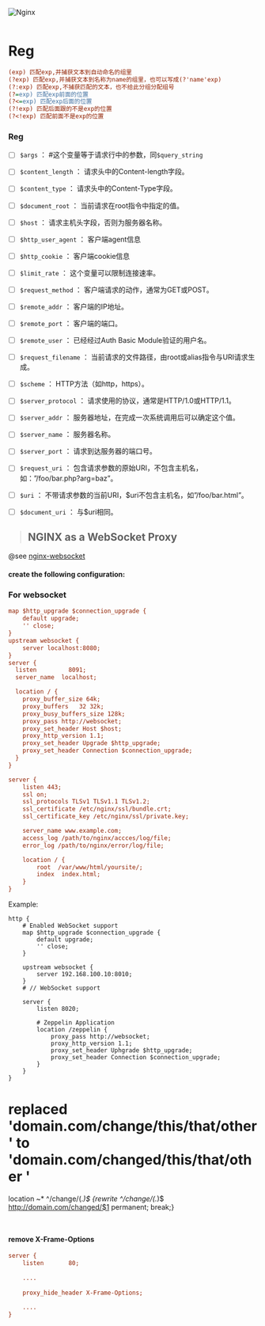 


![Nginx](http://nginx.org//nginx.png "")

```

```

# Reg

```ini
(exp) 匹配exp,并捕获文本到自动命名的组里
(?exp) 匹配exp,并捕获文本到名称为name的组里，也可以写成(?'name'exp)
(?:exp) 匹配exp,不捕获匹配的文本，也不给此分组分配组号
(?=exp) 匹配exp前面的位置
(?<=exp) 匹配exp后面的位置
(?!exp) 匹配后面跟的不是exp的位置
(?<!exp) 匹配前面不是exp的位置
```



### Reg

- [ ] `$args` ： #这个变量等于请求行中的参数，同`$query_string`
- [ ] `$content_length` ： 请求头中的Content-length字段。
- [ ] `$content_type` ： 请求头中的Content-Type字段。
- [ ] `$document_root` ： 当前请求在root指令中指定的值。
- [ ] `$host` ： 请求主机头字段，否则为服务器名称。
- [ ] `$http_user_agent` ： 客户端agent信息
- [ ] `$http_cookie` ： 客户端cookie信息
- [ ] `$limit_rate` ： 这个变量可以限制连接速率。
- [ ] `$request_method` ： 客户端请求的动作，通常为GET或POST。
- [ ] `$remote_addr` ： 客户端的IP地址。
- [ ] `$remote_port` ： 客户端的端口。
- [ ] `$remote_user` ： 已经经过Auth Basic Module验证的用户名。
- [ ] `$request_filename` ： 当前请求的文件路径，由root或alias指令与URI请求生成。
- [ ] `$scheme` ： HTTP方法（如http，https）。
- [ ] `$server_protocol` ： 请求使用的协议，通常是HTTP/1.0或HTTP/1.1。
- [ ] `$server_addr` ： 服务器地址，在完成一次系统调用后可以确定这个值。
- [ ] `$server_name` ： 服务器名称。
- [ ] `$server_port` ： 请求到达服务器的端口号。
- [ ] `$request_uri` ： 包含请求参数的原始URI，不包含主机名，如：”/foo/bar.php?arg=baz”。
- [ ] `$uri` ： 不带请求参数的当前URI，$uri不包含主机名，如”/foo/bar.html”。
- [ ] `$document_uri` ： 与$uri相同。





> ## NGINX as a WebSocket Proxy 

@see [nginx-websocket](https://www.nginx.com/blog/websocket-nginx/ "Nginx Websocket")

#### create the following configuration:

### For websocket

```ini
map $http_upgrade $connection_upgrade {
    default upgrade;
    '' close;
}
upstream websocket {
    server localhost:8080;
}
server {
  listen         8091;
  server_name  localhost;

  location / {
    proxy_buffer_size 64k;
    proxy_buffers   32 32k;
    proxy_busy_buffers_size 128k;
    proxy_pass http://websocket;
    proxy_set_header Host $host;
    proxy_http_version 1.1;
    proxy_set_header Upgrade $http_upgrade;
    proxy_set_header Connection $connection_upgrade;
  }
}
```



```ini
server {
    listen 443;
    ssl on;
    ssl_protocols TLSv1 TLSv1.1 TLSv1.2;
    ssl_certificate /etc/nginx/ssl/bundle.crt;
    ssl_certificate_key /etc/nginx/ssl/private.key;

    server_name www.example.com;
    access_log /path/to/nginx/accces/log/file;
    error_log /path/to/nginx/error/log/file;

    location / {
        root  /var/www/html/yoursite/;
        index  index.html;
    }
}
```





Example: 


```
http {
    # Enabled WebSocket support
    map $http_upgrade $connection_upgrade {
        default upgrade;
        '' close;
    }

    upstream websocket {
        server 192.168.100.10:8010;
    }
    # // WebSocket support

    server {
        listen 8020;
        
        # Zeppelin Application
        location /zeppelin {
            proxy_pass http://websocket;
            proxy_http_version 1.1;
            proxy_set_header Uphgrade $http_upgrade;
            proxy_set_header Connection $connection_upgrade;
        }
    }
}
```







# replaced 'domain.com/change/this/that/other ' to 'domain.com/changed/this/that/other '

location ~* ^/change/(.*)$ {rewrite ^/change/(.*)$ http://domain.com/changed/$1 permanent; break;}
```


```




#### remove  X-Frame-Options

```ini
server {
    listen       80;
    
    ....
    
    proxy_hide_header X-Frame-Options;
    
    ....
} 

```

